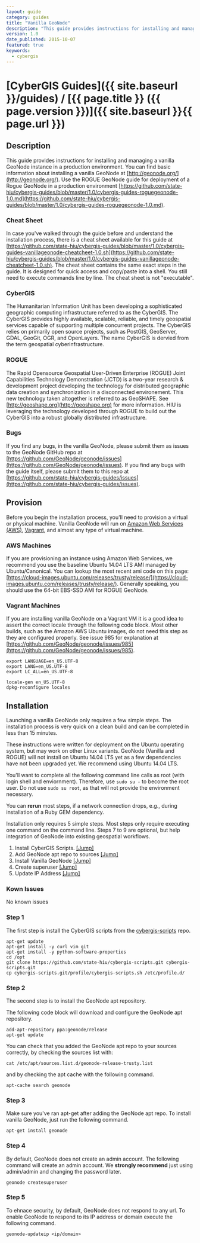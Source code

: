 ```yaml
---
layout: guide
category: guides
title: "Vanilla GeoNode"
description: "This guide provides instructions for installing and managing a vanilla GeoNode instance in a production environment.  You can find basic information about installing a vanilla GeoNode at [http://geonode.org/](http://geonode.org/).  Use the ROGUE GeoNode guide for deployment of a Rogue GeoNode in a production environment [https://github.com/state-hiu/cybergis-guides/blob/master/1.0/cybergis-guides-roguegeonode-1.0.md](https://github.com/state-hiu/cybergis-guides/blob/master/1.0/cybergis-guides-roguegeonode-1.0.md)."
version: 1.0
date_published: 2015-10-07
featured: true
keywords:
  - cybergis
---
```

# [CyberGIS Guides]({{ site.baseurl }}/guides) / [{{ page.title }} ({{ page.version }})]({{ site.baseurl }}{{ page.url }})

## Description

This guide provides instructions for installing and managing a vanilla GeoNode instance in a production environment.  You can find basic information about installing a vanilla GeoNode at [http://geonode.org/](http://geonode.org/).  Use the ROGUE GeoNode guide for deployment of a Rogue GeoNode in a production environment [https://github.com/state-hiu/cybergis-guides/blob/master/1.0/cybergis-guides-roguegeonode-1.0.md](https://github.com/state-hiu/cybergis-guides/blob/master/1.0/cybergis-guides-roguegeonode-1.0.md).

### Cheat Sheet
In case you've walked through the guide before and understand the installation process, there is a cheat sheet available for this guide at [https://github.com/state-hiu/cybergis-guides/blob/master/1.0/cybergis-guides-vanillageonode-cheatcheet-1.0.sh](https://github.com/state-hiu/cybergis-guides/blob/master/1.0/cybergis-guides-vanillageonode-cheatcheet-1.0.sh).  The cheat sheet contains the same exact steps in the guide.  It is designed for quick access and copy/paste into a shell.  You still need to execute commands line by line.  The cheat sheet is not "executable".

### CyberGIS
The Humanitarian Information Unit has been developing a sophisticated geographic computing infrastructure referred to as the CyberGIS. The CyberGIS provides highly available, scalable, reliable, and timely geospatial services capable of supporting multiple concurrent projects.  The CyberGIS relies on primarily open source projects, such as PostGIS, GeoServer, GDAL, GeoGit, OGR, and OpenLayers.  The name CyberGIS is dervied from the term geospatial cyberinfrastructure.

### ROGUE
The Rapid Opensource Geospatial User-Driven Enterprise (ROGUE) Joint Capabilities Technology Demonstration (JCTD) is a two-year research & development project developing the technology for distributed geographic data creation and synchronization in a disconnected environement.  This new technology taken altogether is referred to as GeoSHAPE.  See [http://geoshape.org](http://geoshape.org) for more information.  HIU is leveraging the technology developed through ROGUE to build out the CyberGIS into a robust globally distributed infrastructure.

### Bugs

If you find any bugs, in the vanilla GeoNode, please submit them as issues to the GeoNode GitHub repo at [https://github.com/GeoNode/geonode/issues](https://github.com/GeoNode/geonode/issues).  If you find any bugs with the 
guide itself, please submit them to this repo at [https://github.com/state-hiu/cybergis-guides/issues](https://github.com/state-hiu/cybergis-guides/issues).

## Provision

Before you begin the installation process, you'll need to provision a virtual or physical machine.  Vanilla GeoNode will run on [Amazon Web Services (AWS)](#aws-machines), [Vagrant](#vagrant-machines), and almost any type of virtual machine.

### AWS Machines
If you are provisioning an instance using Amazon Web Services, we recommend you use the baseline Ubuntu 14.04 LTS AMI managed by Ubuntu/Canonical.  You can lookup the most recent ami code on this page: [https://cloud-images.ubuntu.com/releases/trusty/release/](https://cloud-images.ubuntu.com/releases/trusty/release/).  Generally speaking, you should use the 64-bit EBS-SSD AMI for ROGUE GeoNode.

### Vagrant Machines

If you are installing vanilla GeoNode on a Vagrant VM it is a good idea to assert the correct locale through the following code block.  Most other builds, such as the Amazon AWS Ubuntu images, do not need this step as they are configured properly.  See issue 985 for explanation at [https://github.com/GeoNode/geonode/issues/985](https://github.com/GeoNode/geonode/issues/985).

```
export LANGUAGE=en_US.UTF-8
export LANG=en_US.UTF-8
export LC_ALL=en_US.UTF-8

locale-gen en_US.UTF-8
dpkg-reconfigure locales
```


## Installation

Launching a vanilla GeoNode only requires a few simple steps.  The installation process is very quick on a clean build and can be completed in less than 15 minutes.

These instructions were written for deployment on the Ubuntu operating system, but may work on other Linux variants.  GeoNode (Vanilla and ROGUE) will not install on Ubuntu 14.04 LTS yet as a few dependencies have not been upgraded yet.  We recommend using Ubuntu 14.04 LTS.

You'll want to complete all the following command line calls as root (with login shell and enviornment).  Therefore, use `sudo su -` to become the root user.  Do not use `sudo su root`, as that will not provide the environment necessary.

You can **rerun** most steps, if a network connection drops, e.g., during installation of a Ruby GEM dependency.

Installation only requires 5 simple steps.  Most steps only require executing one command on the command line.  Steps 7 to 9 are optional, but help integration of GeoNode into existing geospatial workflows.

1. Install CyberGIS Scripts.  [[Jump]](#step-1)
2. Add GeoNode apt repo to sources [[Jump]](#step-2)
3. Install Vanilla GeoNode [[Jump]](#step-3)
4. Create superuser [[Jump]](#step-4)
5. Update IP Address [[Jump]](#step-5)

### Kown Issues
No known issues

### Step 1

The first step is install the CyberGIS scripts from the [cybergis-scripts](https://github.com/state-hiu/cybergis-scripts) repo.

```
apt-get update
apt-get install -y curl vim git
apt-get install -y python-software-properties
cd /opt
git clone https://github.com/state-hiu/cybergis-scripts.git cybergis-scripts.git
cp cybergis-scripts.git/profile/cybergis-scripts.sh /etc/profile.d/
```

### Step 2

The second step is to install the GeoNode apt repository.

The following code block will download and configure the GeoNode apt repository.

```
add-apt-repository ppa:geonode/release
apt-get update
```

You can check that you added the GeoNode apt repo to your sources correctly, by checking the sources list with:

```
cat /etc/apt/sources.list.d/geonode-release-trusty.list
```

and by checking the apt cache with the following command.

```
apt-cache search geonode
```

### Step 3

Make sure you've ran apt-get after adding the GeoNode apt repo.  To install vanilla GeoNode, just run the following command.

```
apt-get install geonode
```

### Step 4

By default, GeoNode does not create an admin account.  The following command will create an admin account.  We **strongly recommend** just using admin/admin and changing the password later.

```
geonode createsuperuser
```

### Step 5

To ehnace security, by default, GeoNode does not respond to any url.  To enable GeoNode to respond to its IP address or domain execute the following command.

```
geonode-updateip <ip/domain>
```
